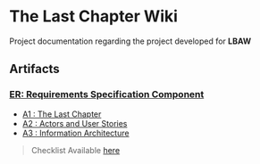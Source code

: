 # **The Last Chapter Wiki**

Project documentation regarding the project developed for **LBAW**

## **Artifacts**

### [ER: Requirements Specification Component](firstDelivery.md)

* [A1 : The Last Chapter](firstDelivery.md#a1-online-shop-‘the-last-chapter’)
* [A2 : Actors and User Stories](firstDelivery.md#a2:-actors-and-user-stories)
* [A3 : Information Architecture](firstDelivery.md#a3-information-architecture)


> Checklist Available [here](https://docs.google.com/spreadsheets/d/1XEtNUQIaNC17TGOuskqaxAFwLuNCY5szVM82XTTu-h4/edit#gid=537406521)